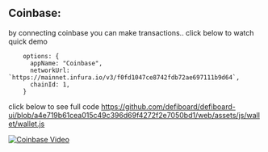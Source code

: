 ## Coinbase: 
by connecting coinbase you can make transactions.. click below to watch quick demo

```
    options: {
      appName: "Coinbase",
      networkUrl: `https://mainnet.infura.io/v3/f0fd1047ce8742fdb72ae697111b9d64`,
      chainId: 1,
    }
```
click below to see full code
https://github.com/defiboard/defiboard-ui/blob/a4e719b61cea015c49c396d69f4272f2e7050bd1/web/assets/js/wallet/wallet.js
 
 [![Coinbase Video](https://user-images.githubusercontent.com/102347045/169806558-81237643-0cb3-4a27-85af-77fa4774acef.png)](https://vimeo.com/712814396 "- Click to Watch!")
